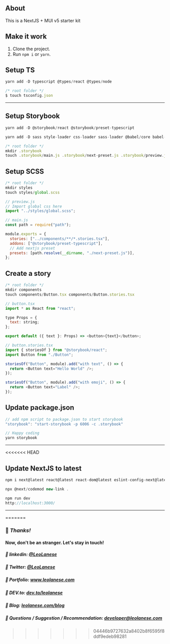 ## About

This is a NextJS + MUI v5 starter kit

## Make it work

1. Clone the project.
2. Run `npm i` or `yarn`.

## Setup TS
```js
yarn add -D typescript @types/react @types/node
```

```js
/* root folder */
$ touch tsconfig.json
```

---

## Setup Storybook

```js
yarn add -D @storybook/react @storybook/preset-typescript
```

```js
yarn add -D sass style-loader css-loader sass-loader @babel/core babel-loader babel-preset-react-app
```

```js
/* root folder */
mkdir .storybook
touch .storybook/main.js .storybook/next-preset.js .storybook/preview.js
```

## Setup SCSS

```js
/* root folder */
mkdir styles
touch styles/global.scss
```

```js
// preview.js
// Import global css here
import "../styles/global.scss";
```

```js
// main.js
const path = require("path");

module.exports = {
  stories: ["../components/**/*.stories.tsx"],
  addons: ["@storybook/preset-typescript"],
  // Add nextjs preset
  presets: [path.resolve(__dirname, "./next-preset.js")],
};
```

## Create a story

```js
/* root folder */
mkdir components
touch components/Button.tsx components/Button.stories.tsx
```

```js
// button.tsx
import * as React from "react";

type Props = {
  text: string;
};

export default ({ text }: Props) => <button>{text}</button>;
```

```js
// button.stories.tsx
import { storiesOf } from "@storybook/react";
import Button from "./Button";

storiesOf("Button", module).add("with text", () => {
  return <Button text="Hello World" />;
});

storiesOf("Button", module).add("with emoji", () => {
  return <Button text="Label" />;
});
```

## Update package.json

```js
// add npm script to package.json to start storybook
"storybook": "start-storybook -p 6006 -c .storybook"
```

```js
// Happy coding
yarn storybook
```

---
<<<<<<< HEAD

## Update NextJS to latest

```js
npm i next@latest react@latest react-dom@latest eslint-config-next@latest
```

```js
npx @next/codemod new-link .
```

```js
npm run dev
http://localhost:3000/
```

---
=======
### :100: <i>Thanks!</i>
#### Now, don't be an stranger. Let's stay in touch!

##### :radio_button: linkedin: <a href="https://www.linkedin.com/in/leolanese/" target="_blank">@LeoLanese</a>
##### :radio_button: Twitter: <a href="https://twitter.com/LeoLanese" target="_blank">@LeoLanese</a>
##### :radio_button: Portfolio: <a href="https://www.leolanese.com" target="_blank">www.leolanese.com</a>
##### :radio_button: DEV.to: <a href="https://www.dev.to/leolanese" target="_blank">dev.to/leolanese</a>
##### :radio_button: Blog: <a href="https://www.leolanese.com/blog" target="_blank">leolanese.com/blog</a>
##### :radio_button: Questions / Suggestion / Recommendation: developer@leolanese.com
>>>>>>> 04446b9727632a8402b8f6595f8ddf9edeb98281

